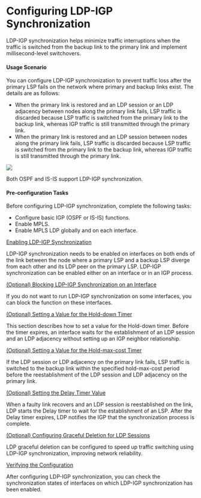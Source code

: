Configuring LDP-IGP Synchronization
===================================

LDP-IGP synchronization helps minimize traffic interruptions when the traffic is switched from the backup link to the primary link and implement millisecond-level switchovers.

#### Usage Scenario

You can configure LDP-IGP synchronization to prevent traffic loss after the primary LSP fails on the network where primary and backup links exist. The details are as follows:

* When the primary link is restored and an LDP session or an LDP adjacency between nodes along the primary link fails, LSP traffic is discarded because LSP traffic is switched from the primary link to the backup link, whereas IGP traffic is still transmitted through the primary link.
* When the primary link is restored and an LDP session between nodes along the primary link fails, LSP traffic is discarded because LSP traffic is switched from the primary link to the backup link, whereas IGP traffic is still transmitted through the primary link.

![](../../../../public_sys-resources/note_3.0-en-us.png) 

Both OSPF and IS-IS support LDP-IGP synchronization.



#### Pre-configuration Tasks

Before configuring LDP-IGP synchronization, complete the following tasks:

* Configure basic IGP (OSPF or IS-IS) functions.
* Enable MPLS.
* Enable MPLS LDP globally and on each interface.


[Enabling LDP-IGP Synchronization](../../../../software/nev8r10_vrpv8r16/user/vrp/dc_vrp_ldp-p2p_cfg_2004.html)

LDP-IGP synchronization needs to be enabled on interfaces on both ends of the link between the node where a primary LSP and a backup LSP diverge from each other and its LDP peer on the primary LSP. LDP-IGP synchronization can be enabled either on an interface or in an IGP process.

[(Optional) Blocking LDP-IGP Synchronization on an Interface](../../../../software/nev8r10_vrpv8r16/user/vrp/dc_vrp_ldp-p2p_cfg_2005.html)

If you do not want to run LDP-IGP synchronization on some interfaces, you can block the function on these interfaces.

[(Optional) Setting a Value for the Hold-down Timer](../../../../software/nev8r10_vrpv8r16/user/vrp/dc_vrp_ldp-p2p_cfg_0078.html)

This section describes how to set a value for the Hold-down timer. Before the timer expires, an interface waits for the establishment of an LDP session and an LDP adjacency without setting up an IGP neighbor relationship.

[(Optional) Setting a Value for the Hold-max-cost Timer](../../../../software/nev8r10_vrpv8r16/user/vrp/dc_vrp_ldp-p2p_cfg_2006.html)

If the LDP session or LDP adjacency on the primary link fails, LSP traffic is switched to the backup link within the specified hold-max-cost period before the reestablishment of the LDP session and LDP adjacency on the primary link.

[(Optional) Setting the Delay Timer Value](../../../../software/nev8r10_vrpv8r16/user/vrp/dc_vrp_ldp-p2p_cfg_2009.html)

When a faulty link recovers and an LDP session is reestablished on the link, LDP starts the Delay timer to wait for the establishment of an LSP. After the Delay timer expires, LDP notifies the IGP that the synchronization process is complete.

[(Optional) Configuring Graceful Deletion for LDP Sessions](../../../../software/nev8r10_vrpv8r16/user/vrp/dc_vrp_ldp-p2p_cfg_0053.html)

LDP graceful deletion can be configured to speed up traffic switching using LDP-IGP synchronization, improving network reliability.

[Verifying the Configuration](../../../../software/nev8r10_vrpv8r16/user/vrp/dc_vrp_ldp-p2p_cfg_2007.html)

After configuring LDP-IGP synchronization, you can check the synchronization states of interfaces on which LDP-IGP synchronization has been enabled.